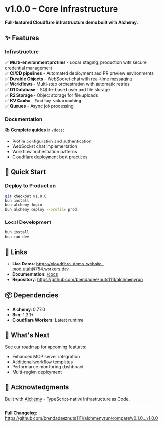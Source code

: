 # v1.0.0 – Core Infrastructure

**Full-featured Cloudflare infrastructure demo built with Alchemy.**

## ✨ Features

### Infrastructure
✅ **Multi-environment profiles** - Local, staging, production with secure credential management  
✅ **CI/CD pipelines** - Automated deployment and PR preview environments  
✅ **Durable Objects** - WebSocket chat with real-time messaging  
✅ **Workflows** - Multi-step orchestration with automatic retries  
✅ **D1 Database** - SQLite-based user and file storage  
✅ **R2 Storage** - Object storage for file uploads  
✅ **KV Cache** - Fast key-value caching  
✅ **Queues** - Async job processing  

### Documentation
📚 **Complete guides** in `/docs`:
- Profile configuration and authentication
- WebSocket chat implementation
- Workflow orchestration patterns
- Cloudflare deployment best practices

## 🚀 Quick Start

### Deploy to Production

```bash
git checkout v1.0.0
bun install
bun alchemy login
bun alchemy deploy --profile prod
```

### Local Development

```bash
bun install
bun run dev
```

## 🔗 Links

- **Live Demo**: https://cloudflare-demo-website-prod.utahj4754.workers.dev
- **Documentation**: [/docs](./docs)
- **Repository**: https://github.com/brendadeeznuts1111/alchmenyrun

## 📦 Dependencies

- **Alchemy**: 0.77.0
- **Bun**: 1.3.1+
- **Cloudflare Workers**: Latest runtime

## 🎯 What's Next

See our [roadmap](./docs/ROADMAP.md) for upcoming features:
- Enhanced MCP server integration
- Additional workflow templates
- Performance monitoring dashboard
- Multi-region deployment

## 🙏 Acknowledgments

Built with [Alchemy](https://alchemy.run) - TypeScript-native Infrastructure as Code.

---

**Full Changelog**: https://github.com/brendadeeznuts1111/alchmenyrun/compare/v0.1.0...v1.0.0

